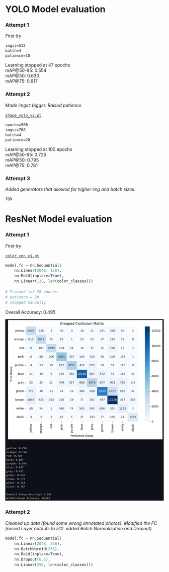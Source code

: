 # YOLO Model evaluation

### Attempt 1

_First try_

```
imgsz=512
batch=4
patience=10
```

Learning stopped at 47 epochs \
mAP@50-95: 0.554 \
mAP@50: 0.630 \
mAP@75: 0.617

### Attempt 2

_Made imgsz bigger. Raised patience._

[`shape_yolo_v2.pt`](./models/shape_yolo_v2.pt)

```
epochs=500
imgsz=768
batch=4
patience=20
```

Learning stopped at 100 epochs \
mAP@50-95: 0.725 \
mAP@50: 0.795 \
mAP@75: 0.781

### Attempt 3

_Added generators that allowed for higher img and batch sizes._

```
TBD
```

# ResNet Model evaluation

### Attempt 1

_First try_

[`color_cnn_v1.pt`](./models/color_cnn_v1.pt)

```py
model.fc = nn.Sequential(
    nn.Linear(2048, 128),
    nn.ReLU(inplace=True),
    nn.Linear(128, len(color_classes)))

# Trained fot 70 epochs.
# patience = 20
# stopped manually
```

Overall Accuracy: 0.495

![per group conffusion matrix](./models/img/color_cnn_a1_stats.png)

### Attempt 2

_Cleaned up data (found some wrong annotated photos). Modified the FC (raised Layer outputs to 512. added Batch Normalization and Dropout)._

```py
model.fc = nn.Sequential(
    nn.Linear(2048, 256),
    nn.BatchNorm1d(256),
    nn.ReLU(inplace=True),
    nn.Dropout(0.5),
    nn.Linear(256, len(color_classes)))
```
